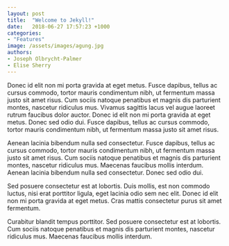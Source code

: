 ```yaml
---
layout: post
title:  "Welcome to Jekyll!"
date:   2018-06-27 17:57:23 +1000
categories:
- "Features"
image: /assets/images/agung.jpg
authors:
- Joseph Olbrycht-Palmer
- Elise Sherry
---
```


Donec id elit non mi porta gravida at eget metus. Fusce dapibus, tellus ac cursus commodo, tortor mauris condimentum nibh, ut fermentum massa justo sit amet risus. Cum sociis natoque penatibus et magnis dis parturient montes, nascetur ridiculus mus. Vivamus sagittis lacus vel augue laoreet rutrum faucibus dolor auctor. Donec id elit non mi porta gravida at eget metus. Donec sed odio dui. Fusce dapibus, tellus ac cursus commodo, tortor mauris condimentum nibh, ut fermentum massa justo sit amet risus.

Aenean lacinia bibendum nulla sed consectetur. Fusce dapibus, tellus ac cursus commodo, tortor mauris condimentum nibh, ut fermentum massa justo sit amet risus. Cum sociis natoque penatibus et magnis dis parturient montes, nascetur ridiculus mus. Maecenas faucibus mollis interdum. Aenean lacinia bibendum nulla sed consectetur. Donec sed odio dui.

Sed posuere consectetur est at lobortis. Duis mollis, est non commodo luctus, nisi erat porttitor ligula, eget lacinia odio sem nec elit. Donec id elit non mi porta gravida at eget metus. Cras mattis consectetur purus sit amet fermentum.

Curabitur blandit tempus porttitor. Sed posuere consectetur est at lobortis. Cum sociis natoque penatibus et magnis dis parturient montes, nascetur ridiculus mus. Maecenas faucibus mollis interdum.
